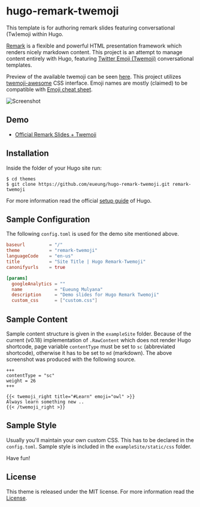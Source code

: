 # hugo-remark-twemoji
This template is for authoring remark slides featuring conversational (Tw)emoji within Hugo.

[Remark](https://github.com/gnab/remark) is a flexible and powerful HTML presentation framework which renders nicely markdown content. This project is an attempt to manage content entirely with Hugo, featuring [Twitter Emoji (Twemoji)](http://twitter.github.io/twemoji/) conversational templates.

Preview of the available twemoji can be seen [here](http://twitter.github.io/twemoji/2/test/preview.html). This project utilizes [twemoji-awesome](https://github.com/ellekasai/twemoji-awesome) CSS interface. Emoji names are mostly (claimed) to be compatible with [Emoji cheat sheet](http://www.webpagefx.com/tools/emoji-cheat-sheet/).

![Screenshot](https://raw.githubusercontent.com/eueung/hugo-remark-twemoji/master/images/screenshot.png)

## Demo

- [Official Remark Slides + Twemoji](//eueung.github.io/hugo-remark-twemoji/)

## Installation

Inside the folder of your Hugo site run:

    $ cd themes
    $ git clone https://github.com/eueung/hugo-remark-twemoji.git remark-twemoji

For more information read the official [setup guide](//gohugo.io/overview/installing/) of Hugo.

## Sample Configuration

The following `config.toml` is used for the demo site mentioned above.

```toml
baseurl         = "/"
theme           = "remark-twemoji"
languageCode    = "en-us"
title           = "Site Title | Hugo Remark-Twemoji"
canonifyurls    = true

[params]
  googleAnalytics = ""
  name            = "Eueung Mulyana"
  description     = "Demo slides for Hugo Remark Twemoji"
  custom_css      = ["custom.css"]
```

## Sample Content

Sample content structure is given in the `exampleSite` folder. Because of the current (v0.18) implementation of `.RawContent` which does not render Hugo shortcode, page variable `contentType` must be set to `sc` (abbreviated shortcode), otherwise it has to be set to `md` (markdown). The above screenshot was produced with the following source.

```
+++
contentType = "sc"
weight = 26
+++

{{< twemoji_right title="#Learn" emoji="owl" >}}
Always learn something new ..
{{< /twemoji_right >}}
```
## Sample Style

Usually you'll maintain your own custom CSS. This has to be declared in the `config.toml`. Sample style is included in the `exampleSite/static/css` folder.

Have fun!

## License

This theme is released under the MIT license. For more information read the [License](//github.com/eueung/hugo-remark-twemoji/blob/master/LICENSE.md).

